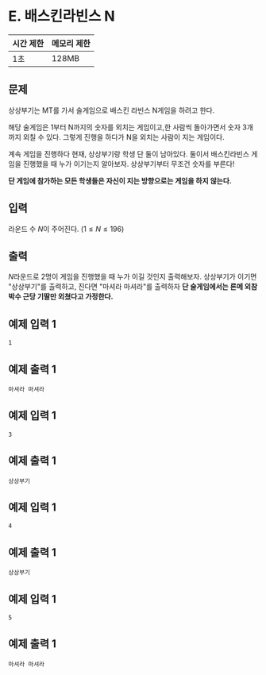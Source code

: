 # E. 배스킨라빈스 N 

| 시간 제한 | 메모리 제한 |
| --- | --- |
| 1초 | 128MB |

## 문제

상상부기는 MT를 가서 술게임으로 배스킨 라빈스 N게임을 하려고 한다.<br>

해당 술게임은 1부터 N까지의 숫자를 외치는 게임이고,한 사람씩 돌아가면서 숫자 3개까지 외칠 수 있다. 그렇게 진행을 하다가 N을 외치는 사람이 지는 게임이다.

계속 게임을 진행하다 현재, 상상부기랑 학생 단 둘이 남아있다.
둘이서 배스킨라빈스 게임을 진행했을 때 누가 이기는지 알아보자.
상상부기부터 무조건 숫자를 부른다!


**단 게임에 참가하는 모든 학생들은 자신이 지는 방향으로는 게임을 하지 않는다.**

## 입력

라운드 수 $N$이 주어진다.
$(1 \leq N \leq 196)$

## 출력

$N$라운드로 2명이 게임을 진행했을 때 누가 이길 것인지 출력해보자.
상상부기가 이기면 "상상부기"를 출력하고, 진다면 "마셔라 마셔라"를 출력하자
**단 술게임에서는 론메 외참 박수 근당 기딸만 외쳤다고 가정한다.**

## 예제 입력 1

```
1
```

## 예제 출력 1

```
마셔라 마셔라
```

## 예제 입력 1

```
3
```

## 예제 출력 1

```
상상부기
```

## 예제 입력 1

```
4
```

## 예제 출력 1

```
상상부기
```

## 예제 입력 1

```
5
```

## 예제 출력 1

```
마셔라 마셔라
```
